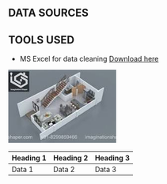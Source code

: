 ## DATA SOURCES
## TOOLS USED
- MS Excel for data cleaning [Download here](https://microsoft.com)

![](BUILDING.jpg)

|Heading 1|Heading 2|Heading 3|
|---------|---------|---------|
|Data 1|Data 2|Data 3|
